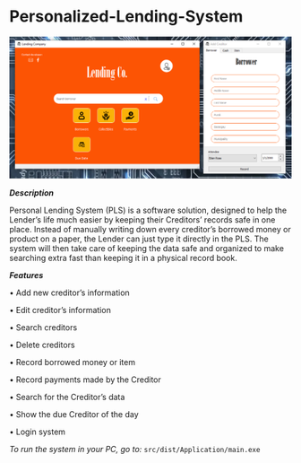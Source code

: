 # Personalized-Lending-System

![Screenshot](https://github.com/edenroseFR/Personalized-Lending-System/blob/main/screenshot.PNG)

***Description***

Personal Lending System (PLS) is a software solution, designed to help the Lender’s life much easier by keeping their Creditors’ records safe in one place. Instead of manually writing down every creditor’s borrowed money or product on a paper, the Lender can just type it directly in the PLS. The system will then take care of keeping the data safe and organized to make searching extra fast than keeping it in a physical record book.

***Features***

•	Add new creditor’s information

•	Edit creditor’s information

•	Search creditors

•	Delete creditors

•	Record borrowed money or item

•	Record payments made by the Creditor

•	Search for the Creditor’s data

•	Show the due Creditor of the day

•	Login system


*To run the system in your PC, go to:*
`src/dist/Application/main.exe`
